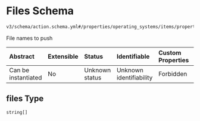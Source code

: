 # Files Schema

```txt
v3/schema/action.schema.yml#/properties/operating_systems/items/properties/steps/items/properties/actions/items/oneOf/21/properties/adb:push/properties/files
```

File names to push

| Abstract            | Extensible | Status         | Identifiable            | Custom Properties | Additional Properties | Access Restrictions | Defined In                                                          |
| :------------------ | :--------- | :------------- | :---------------------- | :---------------- | :-------------------- | :------------------ | :------------------------------------------------------------------ |
| Can be instantiated | No         | Unknown status | Unknown identifiability | Forbidden         | Allowed               | none                | [device.schema.json*](../device.schema.json "open original schema") |

## files Type

`string[]`
